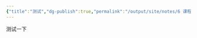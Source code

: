 ```yaml
---
{"title":"测试","dg-publish":true,"permalink":"/output/site/notes/6 课程标准/课标研读/测试/","dgPassFrontmatter":true,"noteIcon":null}
---
```


测试一下

